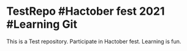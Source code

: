 # TestRepo #Hactober fest 2021 #Learning Git
This is a Test repository.
Participate in Hactober fest.
Learning is fun.
